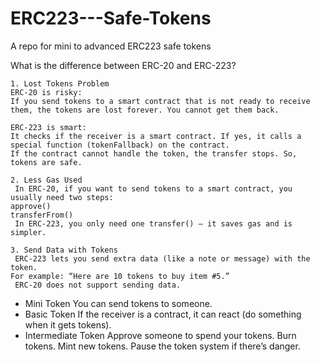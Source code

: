 # ERC223---Safe-Tokens
A repo for mini to advanced ERC223 safe tokens

What is the difference between ERC-20 and ERC-223?
```
1. Lost Tokens Problem
ERC-20 is risky:
If you send tokens to a smart contract that is not ready to receive them, the tokens are lost forever. You cannot get them back.

ERC-223 is smart:
It checks if the receiver is a smart contract. If yes, it calls a special function (tokenFallback) on the contract.
If the contract cannot handle the token, the transfer stops. So, tokens are safe.

2. Less Gas Used
 In ERC-20, if you want to send tokens to a smart contract, you usually need two steps:
approve()
transferFrom()
 In ERC-223, you only need one transfer() — it saves gas and is simpler.

3. Send Data with Tokens
 ERC-223 lets you send extra data (like a note or message) with the token.
For example: “Here are 10 tokens to buy item #5.”
 ERC-20 does not support sending data.
```
- Mini Token
  You can send tokens to someone.
- Basic Token
  If the receiver is a contract, it can react (do something when it gets tokens).
- Intermediate Token
  Approve someone to spend your tokens.
  Burn tokens.
  Mint new tokens.
  Pause the token system if there’s danger.

  
